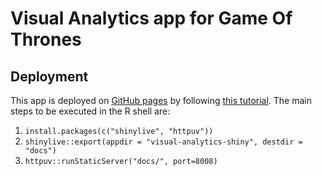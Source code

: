 # Visual Analytics app for Game Of Thrones

## Deployment

This app is deployed on [GitHub pages](https://svenligensa.github.io/visual-analytics-got/) by following [this tutorial](https://medium.com/@rami.krispin/deploy-shiny-app-on-github-pages-b4cbd433bdc).
The main steps to be executed in the R shell are:
1. `install.packages(c("shinylive", "httpuv"))`
2. `shinylive::export(appdir = "visual-analytics-shiny", destdir = "docs")`
3. `httpuv::runStaticServer("docs/", port=8008)`
